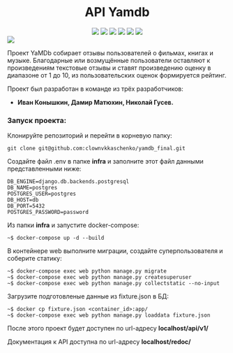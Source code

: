 <div id="header" align="center">
  <h1>API Yamdb</h1>
  <img src="https://img.shields.io/badge/Python-3.7.9-brightgreen"/>
  <img src="https://img.shields.io/badge/Django-2.2.19-blueviolet"/>
  <img src="https://img.shields.io/badge/PostgreSQL-orange"/>
  <img src="https://img.shields.io/badge/Docker-red"/>
  <img src="https://img.shields.io/badge/Nginx-blue"/>
  <img src="https://img.shields.io/badge/Gunicorn-yellow"/>
</div>
<img src="https://github.com/clownvkkaschenko/yamdb_final/actions/workflows/yamdb_workflow.yml/badge.svg"/>

Проект YaMDb собирает отзывы пользователей о фильмах, книгах и музыке. Благодарные или возмущённые пользователи оставляют к произведениям текстовые отзывы и ставят произведению оценку в диапазоне от 1 до 10, из пользовательских оценок формируется рейтинг.

Проект был разработан в команде из трёх разработчиков:
- **Иван Конышкин, Дамир Матюхин, Николай Гусев.**
### Запуск проекта:
Клонируйте репозиторий и перейти в корневую папку:
```
git clone git@github.com:clownvkkaschenko/yamdb_final.git
```
Cоздайте файл .env в папке **infra** и заполните этот файл данными представленными ниже:
```
DB_ENGINE=django.db.backends.postgresql
DB_NAME=postgres
POSTGRES_USER=postgres
DB_HOST=db
DB_PORT=5432
POSTGRES_PASSWORD=password
```
Из папки **infra** и запустите docker-compose:
```
~$ docker-compose up -d --build
```
В контейнере web выполните миграции, создайте суперпользователя и соберите статику:
```
~$ docker-compose exec web python manage.py migrate
~$ docker-compose exec web python manage.py createsuperuser
~$ docker-compose exec web python manage.py collectstatic --no-input
```
Загрузите подготовленые данные из fixture.json в БД:
```
~$ docker cp fixture.json <container_id>:app/
~$ docker-compose exec web python manage.py loaddata fixture.json
```
После этого проект будет доступен по url-адресу **localhost/api/v1/**

Документация к API доступна по url-адресу **localhost/redoc/**
